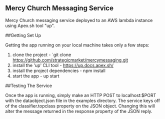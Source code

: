 ## Mercy Church Messaging Service
Mercy Church messaging service deployed to an AWS lambda instance using Apex.sh tool "up".

##Getting Set Up

Getting the app running on your local machine takes only a few steps:

1. clone the project - `git clone https://github.com/strategicmarket/mercymessaging.git
2. install the 'up' CLI tool - https://up.docs.apex.sh/
3. install the project dependencies - npm install
4. start the app - up start

##Testing The Service

Once the app is running, simply make an HTTP POST to localhost:$PORT with the dataobject.json file in the examples directory. The service keys off of the classifier.topclass property on the JSON object. Changing this will alter the message returned in the response property of the JSON reply.